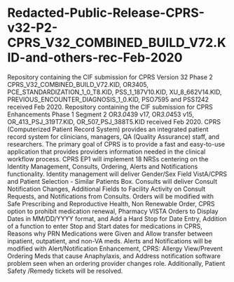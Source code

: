 # Redacted-Public-Release-CPRS-v32-P2-CPRS_V32_COMBINED_BUILD_V72.KID-and-others-rec-Feb-2020
Repository containing the CIF submission for CPRS Version 32 Phase 2 CPRS_V32_COMBINED_BUILD_V72.KID, OR*3*405, PCE_STANDARDIZATION_1_0_T8.KID, PSS_1_187V10.KID, XU_8_662V14.KID, PREVIOUS_ENCOUNTER_DIAGNOSIS_1_0.KID, PSO*7*595 and PSS*1*242 received Feb 2020.
Repository containing the CIF submission for CPRS Enhancements Phase 1 Segment 2 OR*3.0*439 v17, OR*3.0*453 v15, OR_413_PSJ_319T7.KID, OR_507_PSJ_388T5.KID received Feb 2020.
CPRS (Computerized Patient Record System) provides an integrated patient record system for clinicians, managers, QA (Quality Assurance) staff, and researchers. The primary goal of CPRS is to provide a fast and easy-to-use application that provides providers information needed in the clinical workflow process. CPRS EP1 will implement 18 NRSs centering on the Identity Management, Consults, Ordering, Alerts and Notifications functionality. Identity management will deliver Gender/Sex Field VistA/CPRS and Patient Selection - Similar Patients Box. Consults will deliver Consult Notification Changes, Additional Fields to Facility Activity on Consult Requests, and Notifications from Consults. Orders will be modified with Safe Prescribing and Reproductive Health, Non Renewable Order, CPRS option to prohibit medication renewal, Pharmacy VISTA Orders to Display Dates in MM/DD/YYYY format, and Add a Hard Stop for Date Entry, Addition of a function to enter Stop and Start dates for medications in CPRS, Reasons why PRN Medications were Given and Allow transfer between inpatient, outpatient, and non-VA meds. Alerts and Notifications will be modified with Alert/Notification Enhancement, CPRS: Allergy View/Prevent Ordering Meds that cause Anaphylaxis, and Address notification software problem seen when an ordering provider changes role. Additionally, Patient Safety /Remedy tickets will be resolved.